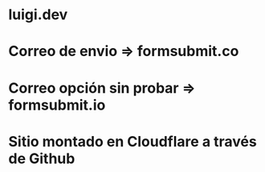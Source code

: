 # luigi.dev

# Correo de envio => formsubmit.co
# Correo opción sin probar => formsubmit.io
# Sitio montado en Cloudflare a través de Github
